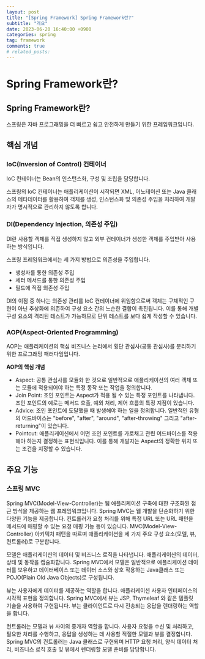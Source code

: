 ```yaml
---
layout: post
title: "[Spring Framework] Spring Framework란?"
subtitle: "개요"
date: 2023-06-20 16:40:00 +0900
categories: spring
tag: framework
comments: true
# related_posts:
---
```


# Spring Framework란?

## Spring Framework란?

스프링은 자바 프로그래밍을 더 빠르고 쉽고 안전하게 만들기 위한 프레임워크입니다.

## 핵심 개념

### IoC(Inversion of Control) 컨테이너

IoC 컨테이너는 Bean의 인스턴스화, 구성 및 조립을 담당합니다.

스프링의 IoC 컨테이너는 애플리케이션이 시작되면 XML, 어노테이션 또는 Java 클래스의 메타데이터를 활용하여 객체를 생성, 인스턴스화 및 의존성 주입을 처리하여 개발자가 명시적으로 관리하지 않도록 합니다.

### DI(Dependency Injection, 의존성 주입)

DI란 사용할 객체를 직접 생성하지 않고 외부 컨테이너가 생성한 객체를 주입받아 사용하는 방식입니다.

스프링 프레임워크에서는 세 가지 방법으로 의존성을 주입합니다.

- 생성자를 통한 의존성 주입
- 세터 메서드를 통한 의존성 주입
- 필드에 직접 의존성 주입

DI의 이점 중 하나는 의존성 관리를 IoC 컨테이너에 위임함으로써 객체는 구체적인 구현이 아닌 추상화에 의존하여 구성 요소 간의 느슨한 결합이 촉진됩니다. 이를 통해 개별 구성 요소의 격리된 테스트가 가능하므로 단위 테스트를 보다 쉽게 작성할 수 있습니다.

### AOP(Aspect-Oriented Programming)

AOP는 애플리케이션의 핵심 비즈니스 논리에서 횡단 관심사(공통 관심사)를 분리하기 위한 프로그래밍 패러다임입니다.

**AOP의 핵심 개념**

- Aspect: 공통 관심사를 모듈화 한 것으로 일반적으로 애플리케이션의 여러 객체 또는 모듈에 적용되어야 하는 특정 동작 또는 작업을 정의합니다.
- Join Point: 조인 포인트는 Aspect가 적용 될 수 있는 특정 포인트를 나타냅니다. 조인 포인트의 예로는 메서드 호출, 예외 처리, 제어 흐름의 특정 지점이 있습니다.
- Advice: 조인 포인트에 도달했을 때 발생해야 하는 일을 정의합니다. 일반적인 유형의 어드바이스는 "before", "after", "around", "after-throwing" 그리고 "after-returning"이 있습니다.
- Pointcut: 애플리케이션에서 어떤 조인 포인트를 가로채고 관련 어드바이스를 적용해야 하는지 결정하는 표현식입니다. 이를 통해 개발자는 Aspect의 정확한 위치 또는 조건을 지정할 수 있습니다.

## 주요 기능

### 스프링 MVC

Spring MVC(Model-View-Controller)는 웹 애플리케이션 구축에 대한 구조화된 접근 방식을 제공하는 웹 프레임워크입니다. Spring MVC는 웹 개발을 단순화하기 위한 다양한 기능을 제공합니다. 컨트롤러가 요청 처리를 위해 특정 URL 또는 URL 패턴을 메서드에 매핑할 수 있는 요청 매핑 기능 등이 있습니다. MVC(Model-View-Controller) 아키텍처 패턴을 따르며 애플리케이션을 세 가지 주요 구성 요소(모델, 뷰, 컨트롤러)로 구분합니다.

모델은 애플리케이션의 데이터 및 비즈니스 로직을 나타냅니다. 애플리케이션의 데이터, 상태 및 동작을 캡슐화합니다. Spring MVC에서 모델은 일반적으로 애플리케이션 데이터를 보유하고 데이터베이스 또는 데이터 소스와 상호 작용하는 Java클래스 또는 POJO(Plain Old Java Objects)로 구성됩니다.

뷰는 사용자에게 데이터를 제공하는 역할을 합니다. 애플리케이션 사용자 인터페이스의 시각적 표현을 정의합니다. Spring MVC에서 뷰는 JSP, Thymeleaf 와 같은 템플릿 기술을 사용하여 구현됩니다. 뷰는 클라이언트로 다시 전송되는 응답을 렌더링하는 역할을 합니다.

컨트롤러는 모델과 뷰 사이의 중개자 역할을 합니다. 사용자 요청을 수신 및 처리하고, 필요한 처리를 수행하고, 응답을 생성하는 데 사용할 적절한 모델과 뷰를 결정합니다. Spring MVC의 컨트롤러는 Java 클래스로 구현되며 HTTP 요청 처리, 양식 데이터 처리, 비즈니스 로직 호출 및 뷰에서 렌더링할 모델 준비를 담당합니다.
